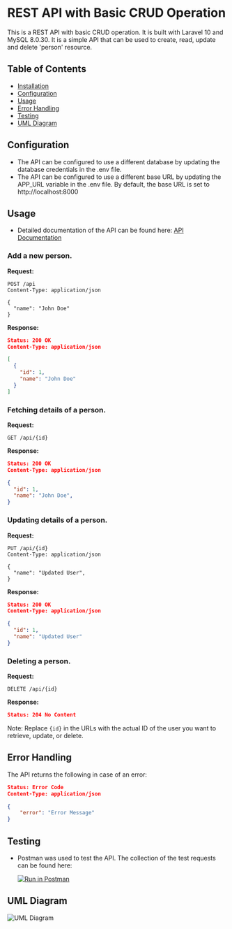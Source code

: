 # REST API with Basic CRUD Operation

This is a REST API with basic CRUD operation. It is built with Laravel 10 and MySQL 8.0.30. It is a simple API that can be used to create, read, update and delete 'person' resource.

## Table of Contents
- [Installation](#installation)
- [Configuration](#configuration)
- [Usage](#usage)
- [Error Handling](#error-handling)
- [Testing](#testing)
- [UML Diagram](#uml-diagram)


## Configuration
- The API can be configured to use a different database by updating the database credentials in the .env file.
- The API can be configured to use a different base URL by updating the APP_URL variable in the .env file. By default, the base URL is set to http://localhost:8000

## Usage
- Detailed documentation of the API can be found here: [API Documentation](DOCUMENTATION.md)

### Add a new person.

**Request:**

```http
POST /api
Content-Type: application/json

{
  "name": "John Doe"
}
```

**Response:**

```json
Status: 200 OK
Content-Type: application/json

[
  {
    "id": 1,
    "name": "John Doe"
  }
]
```

### Fetching details of a person.

**Request:**

```http
GET /api/{id}
```

**Response:**

```json
Status: 200 OK
Content-Type: application/json

{
  "id": 1,
  "name": "John Doe",
}
```

### Updating details of a person.

**Request:**

```http
PUT /api/{id}
Content-Type: application/json

{
  "name": "Updated User",
}
```

**Response:**

```json
Status: 200 OK
Content-Type: application/json

{
  "id": 1,
  "name": "Updated User"
}
```

### Deleting a person.

**Request:**

```http
DELETE /api/{id}
```

**Response:**

```json
Status: 204 No Content
```

Note: Replace `{id}` in the URLs with the actual ID of the user you want to retrieve, update, or delete.

## Error Handling
The API returns the following in case of an error:

```json
Status: Error Code
Content-Type: application/json

{
    "error": "Error Message"
}
```

## Testing
- Postman was used to test the API. The collection of the test requests can be found here:

    [![Run in Postman](https://run.pstmn.io/button.svg)](https://app.getpostman.com/run-collection/27453333-98cba097-2f3c-4bb6-92bd-99da33f5fd9e?action=collection%2Ffork&source=rip_markdown&collection-url=entityId%3D27453333-98cba097-2f3c-4bb6-92bd-99da33f5fd9e%26entityType%3Dcollection%26workspaceId%3D377a6ae1-5702-4db6-82b4-c3e7c002ac52)

## UML Diagram
![UML Diagram](https://github.com/Favour919/php-api/assets/67082766/50966ced-c449-43c9-ba8e-52afe22aea9e)




